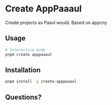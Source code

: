 # Create AppPaaaul

Create projects as Paaul would.
Based on appcny

## Usage

```bash
# Interactive mode
pnpm create apppaaaul
```

## Installation

```bash
pnpm install -g create-apppaaaul
```

## Questions?

